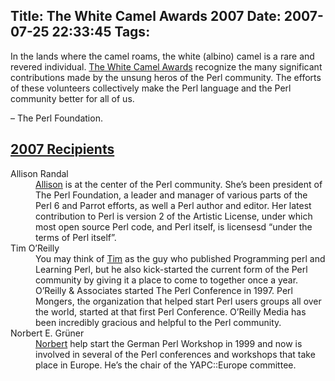 Title: The White Camel Awards 2007
Date: 2007-07-25 22:33:45
Tags: 
---
<p>In the lands where the camel roams, the white (albino) camel is a rare and revered individual.  <a href="http://www.perl.org/advocacy/white_camel/" target="_blank">The White Camel Awards</a> recognize the many significant contributions made by the unsung heros of the Perl community. The efforts of these volunteers collectively make the Perl language and the Perl community better for all of us.

– The Perl Foundation.
</p>
<h2><a href="http://www.perl.org/advocacy/white_camel/2007.html" target="_blank">2007 Recipients</a></h2>
<dl>
<dt>Allison Randal</dt>
<dd> <a href="http://www.lohutok.net/">Allison</a> is at the center of the Perl community. She’s been president of The Perl Foundation, a leader and manager of various parts of the Perl 6 and Parrot efforts, as well a Perl author and editor. Her latest contribution to Perl is version 2 of the Artistic License, under which most open source Perl code, and Perl itself, is licensesd “under the terms of Perl itself”. </dd>
<dt>Tim O’Reilly</dt>
<dd> You may think of  <a href="http://tim.oreilly.com/">Tim</a> as the guy who published Programming perl and Learning Perl, but he also kick-started the current form of the Perl community by giving it a place to come to together once a year. O’Reilly &amp; Associates started The Perl Conference in 1997. Perl Mongers, the organization that helped start Perl users groups all over the world, started at that first Perl Conference. O’Reilly Media has been incredibly gracious and helpful to the Perl community. </dd>
<dt>Norbert E. Grüner</dt>
<dd> <a href="http://www.mpa-garching.mpg.de/%7Enog/">Norbert</a> help start the German Perl Workshop in 1999 and now is involved in several of the Perl conferences and workshops that take place in Europe. He’s the chair of the YAPC::Europe committee.</dd>
</dl>
